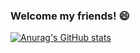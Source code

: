 ### Welcome my friends! 😄
[![Anurag's GitHub stats](https://github-readme-stats.vercel.app/api?username=freecho)](https://github.com/anuraghazra/github-readme-stats&theme=transparent&show_icons=true)

<!--
**freecho/freecho** is a ✨ _special_ ✨ repository because its `README.md` (this file) appears on your GitHub profile.

Here are some ideas to get you started:

- 🔭 I’m currently working on ...
- 🌱 I’m currently learning ...
- 👯 I’m looking to collaborate on ...
- 🤔 I’m looking for help with ...
- 💬 Ask me about ...
- 📫 How to reach me: ...
- 😄 Pronouns: ...
- ⚡ Fun fact: ...
-->
